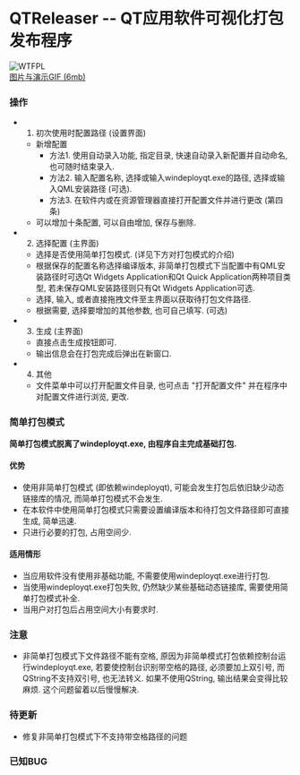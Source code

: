 # QTReleaser -- QT应用软件可视化打包发布程序
![WTFPL](http://www.wtfpl.net/wp-content/uploads/2012/12/wtfpl-badge-1.png)<br />
[图片与演示GIF (6mb)](https://zjzmisaka.github.io/QTReleaser/)
### 操作
- 1. 初次使用时配置路径 (设置界面)
    - 新增配置
        - 方法1. 使用自动录入功能, 指定目录, 快速自动录入新配置并自动命名, 也可随时结束录入. 
        - 方法2. 输入配置名称, 选择或输入windeployqt.exe的路径, 选择或输入QML安装路径 (可选). 
        - 方法3. 在软件内或在资源管理器直接打开配置文件并进行更改 (第四条)
    - 可以增加十条配置, 可以自由增加, 保存与删除. 
- 2. 选择配置 (主界面)
    - 选择是否使用简单打包模式. (详见下方对打包模式的介绍)
    - 根据保存的配置名称选择编译版本, 非简单打包模式下当配置中有QML安装路径时可选Qt Widgets Application和Qt Quick Application两种项目类型, 若未保存QML安装路径则只有Qt Widgets Application可选. 
    - 选择, 输入, 或者直接拖拽文件至主界面以获取待打包文件路径. 
    - 根据需要, 选择要增加的其他参数, 也可自己填写. (可选)
- 3. 生成 (主界面)
    - 直接点击生成按钮即可. 
    - 输出信息会在打包完成后弹出在新窗口. 
- 4. 其他
    - 文件菜单中可以打开配置文件目录, 也可点击 "打开配置文件" 并在程序中对配置文件进行浏览, 更改. 
### 简单打包模式
**简单打包模式脱离了windeployqt.exe, 由程序自主完成基础打包.**
#### 优势
- 使用非简单打包模式 (即依赖windeployqt), 可能会发生打包后依旧缺少动态链接库的情况, 而简单打包模式不会发生. 
- 在本软件中使用简单打包模式只需要设置编译版本和待打包文件路径即可直接生成, 简单迅速. 
- 只进行必要的打包, 占用空间少. 
#### 适用情形
- 当应用软件没有使用非基础功能, 不需要使用windeployqt.exe进行打包. 
- 当使用windeployqt.exe打包失败, 仍然缺少某些基础动态链接库, 需要使用简单打包模式补全. 
- 当用户对打包后占用空间大小有要求时. 
### 注意
- 非简单打包模式下文件路径不能有空格, 原因为非简单模式打包依赖控制台运行windeployqt.exe, 若要使控制台识别带空格的路径, 必须要加上双引号, 而QString不支持双引号, 也无法转义. 如果不使用QString, 输出结果会变得比较麻烦. 这个问题留着以后慢慢解决. 
### 待更新
- 修复非简单打包模式下不支持带空格路径的问题
### 已知BUG
